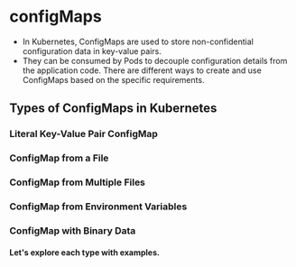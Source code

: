 # configMaps

* In Kubernetes, ConfigMaps are used to store non-confidential configuration data in key-value pairs.
* They can be consumed by Pods to decouple configuration details from the application code. There are different ways to create and use ConfigMaps based on the specific requirements.

## Types of ConfigMaps in Kubernetes
### Literal Key-Value Pair ConfigMap
### ConfigMap from a File
### ConfigMap from Multiple Files
### ConfigMap from Environment Variables
### ConfigMap with Binary Data
#### Let's explore each type with examples.
